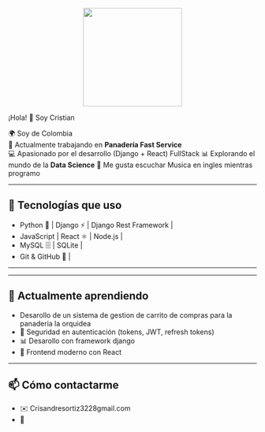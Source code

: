 <p align="center">
  <img src="https://gifs.alphacoders.com/gifs/view/219971" width="200px" />
</p




# ¡Hola! 👋 Soy Cristian

🌍 Soy de Colombia  
🍞 Actualmente trabajando en **Panadería Fast Service**  
💻 Apasionado por el desarrollo (Django + React) FullStack
📊 Explorando el mundo de la **Data Science** 
🎸 Me gusta escuchar Musica en ingles mientras programo

---

## 🔧 Tecnologías que uso
- Python 🐍 | Django ⚡ | Django Rest Framework | 
- JavaScript | React ⚛️ | Node.js |
- MySQL 🗄️ | SQLite  |
- Git & GitHub 🔧  |

---
---

## 🌱 Actualmente aprendiendo
- Desarollo de un sistema de gestion de carrito de compras para la panaderia la orquidea
- 🔐 Seguridad en autenticación (tokens, JWT, refresh tokens)  
- 📊 Desarollo con framework django  
- 🎨 Frontend moderno con React  

---

## 📫 Cómo contactarme
- ✉️ Crisandresortiz3228gmail.com 
- 💼 
